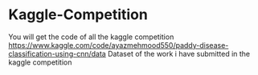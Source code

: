 # Kaggle-Competition
You will get the code of all the kaggle competition
https://www.kaggle.com/code/ayazmehmood550/paddy-disease-classification-using-cnn/data
Dataset of the work i have submitted in the kaggle competition

